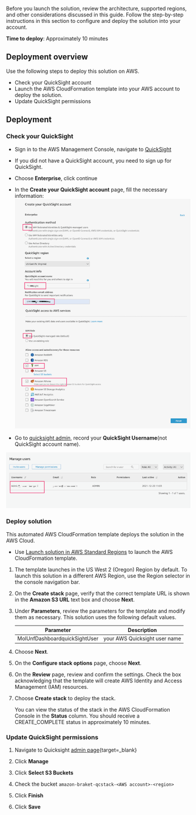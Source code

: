 Before you launch the solution, review the architecture, supported regions, and other considerations discussed in this guide. Follow the step-by-step instructions in this section to configure and deploy the solution into your account.

**Time to deploy**: Approximately 10 minutes

## Deployment overview

Use the following steps to deploy this solution on AWS.

- Check your QuickSight account
- Launch the AWS CloudFormation template into your AWS account to deploy the solution.
- Update QuickSight permissions

## Deployment

### Check your QuickSight

* Sign in to the AWS Management Console, navigate to
[QuickSight](https://quicksight.aws.amazon.com/)

* If you did not have a QuickSight account, you need to sign up for QuickSight.

* Choose **Enterprise**, click continue

* In the **Create your QuickSight account** page, fill the necessary information:
![Fill information for quicksight](./images/create_quicksight.png)

* Go to [quicksight admin](https://us-east-1.quicksight.aws.amazon.com/sn/admin), record your **QuickSight Username**(not QuickSight account name).

![quicksight username](./images/quicksight_username.png)

### Deploy solution

This automated AWS CloudFormation template deploys the solution in the AWS Cloud.

* Use 
[Launch solution in AWS Standard Regions](https://console.aws.amazon.com/cloudformation/home?region=us-west-2#/stacks/new?stackName=qrsdd-stack) to launch the AWS CloudFormation template.

1. The template launches in the US West 2 (Oregon) Region by default. To launch this solution in a different AWS Region, use the Region selector in the console navigation bar.

1. On the **Create stack** page, verify that the correct template URL is shown in the **Amazon S3 URL** text box and choose **Next**.

1. Under **Parameters**, review the parameters for the template and modify them as necessary. This solution uses the following default values.

    |      Parameter      |                                                         Description                                                      |
    |:-------------------:|:----:|
    | MolUnfDashboardquickSightUser | your AWS Quicksight user name |

1. Choose **Next**.

1. On the **Configure stack options** page, choose **Next**.

1. On the **Review** page, review and confirm the settings. Check the box acknowledging that the template will create AWS Identity and Access Management (IAM) resources.

1. Choose **Create stack** to deploy the stack.

    You can view the status of the stack in the AWS CloudFormation Console in the **Status** column. You should receive a CREATE_COMPLETE status in approximately 10 minutes.


### Update QuickSight permissions

1. Navigate to Quicksight [admin page](https://us-east-1.quicksight.aws.amazon.com/sn/admin#aws){target=_blank}

1. Click **Manage**

1. Click **Select S3 Buckets**

1. Check the bucket `amazon-braket-qcstack-<AWS account>-<region>`

1. Click **Finish**

1. Click **Save**


